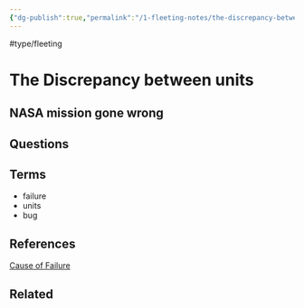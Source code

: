 ```yaml
---
{"dg-publish":true,"permalink":"/1-fleeting-notes/the-discrepancy-between-units/","created":"2023-08-05T05:29:29.969-05:00","updated":"2023-08-17T10:20:05.002-05:00"}
---
```


#type/fleeting

# The Discrepancy between units

NASA mission gone wrong
 
---
## Questions
## Terms
- failure
- units
- bug
## References
[Cause of Failure](https://en.wikipedia.org/wiki/Mars_Climate_Orbiter#Cause_of_failure)
## Related